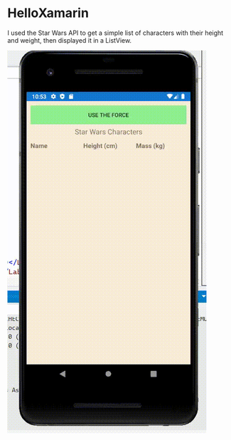 # HelloXamarin

I used the Star Wars API to get a simple list of characters with their height and weight, then displayed it in a ListView.

![vid.gif](vid.gif)

